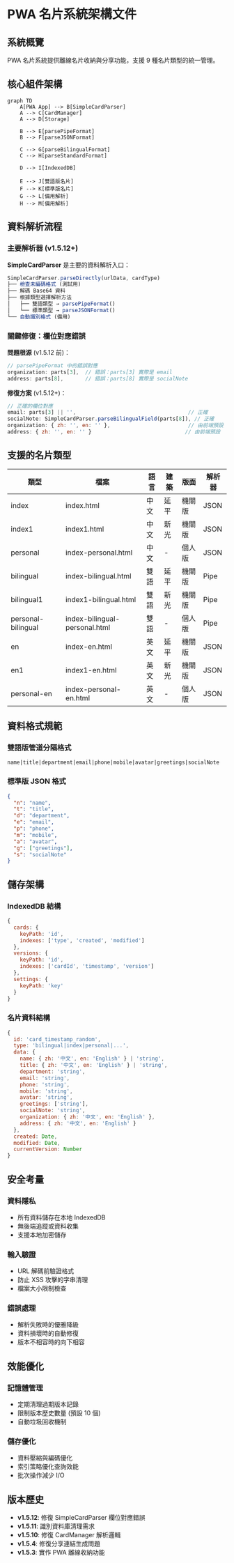 # PWA 名片系統架構文件

## 系統概覽

PWA 名片系統提供離線名片收納與分享功能，支援 9 種名片類型的統一管理。

## 核心組件架構

```mermaid
graph TD
    A[PWA App] --> B[SimpleCardParser]
    A --> C[CardManager]
    A --> D[Storage]
    
    B --> E[parsePipeFormat]
    B --> F[parseJSONFormat]
    
    C --> G[parseBilingualFormat]
    C --> H[parseStandardFormat]
    
    D --> I[IndexedDB]
    
    E --> J[雙語版名片]
    F --> K[標準版名片]
    G --> L[備用解析]
    H --> M[備用解析]
```

## 資料解析流程

### 主要解析器 (v1.5.12+)

**SimpleCardParser** 是主要的資料解析入口：

```javascript
SimpleCardParser.parseDirectly(urlData, cardType)
├── 檢查未編碼格式 (測試用)
├── 解碼 Base64 資料
├── 根據類型選擇解析方法
│   ├── 雙語類型 → parsePipeFormat()
│   └── 標準類型 → parseJSONFormat()
└── 自動識別格式 (備用)
```

### 關鍵修復：欄位對應錯誤

**問題根源** (v1.5.12 前)：
```javascript
// parsePipeFormat 中的錯誤對應
organization: parts[3],  // 錯誤：parts[3] 實際是 email
address: parts[8],       // 錯誤：parts[8] 實際是 socialNote
```

**修復方案** (v1.5.12+)：
```javascript
// 正確的欄位對應
email: parts[3] || '',                                    // 正確
socialNote: SimpleCardParser.parseBilingualField(parts[8]), // 正確
organization: { zh: '', en: '' },                         // 由前端預設
address: { zh: '', en: '' }                              // 由前端預設
```

## 支援的名片類型

| 類型 | 檔案 | 語言 | 建築 | 版面 | 解析器 |
|------|------|------|------|------|--------|
| index | index.html | 中文 | 延平 | 機關版 | JSON |
| index1 | index1.html | 中文 | 新光 | 機關版 | JSON |
| personal | index-personal.html | 中文 | - | 個人版 | JSON |
| bilingual | index-bilingual.html | 雙語 | 延平 | 機關版 | Pipe |
| bilingual1 | index1-bilingual.html | 雙語 | 新光 | 機關版 | Pipe |
| personal-bilingual | index-bilingual-personal.html | 雙語 | - | 個人版 | Pipe |
| en | index-en.html | 英文 | 延平 | 機關版 | JSON |
| en1 | index1-en.html | 英文 | 新光 | 機關版 | JSON |
| personal-en | index-personal-en.html | 英文 | - | 個人版 | JSON |

## 資料格式規範

### 雙語版管道分隔格式
```
name|title|department|email|phone|mobile|avatar|greetings|socialNote
```

### 標準版 JSON 格式
```json
{
  "n": "name",
  "t": "title", 
  "d": "department",
  "e": "email",
  "p": "phone",
  "m": "mobile",
  "a": "avatar",
  "g": ["greetings"],
  "s": "socialNote"
}
```

## 儲存架構

### IndexedDB 結構
```javascript
{
  cards: {
    keyPath: 'id',
    indexes: ['type', 'created', 'modified']
  },
  versions: {
    keyPath: 'id', 
    indexes: ['cardId', 'timestamp', 'version']
  },
  settings: {
    keyPath: 'key'
  }
}
```

### 名片資料結構
```javascript
{
  id: 'card_timestamp_random',
  type: 'bilingual|index|personal|...',
  data: {
    name: { zh: '中文', en: 'English' } | 'string',
    title: { zh: '中文', en: 'English' } | 'string',
    department: 'string',
    email: 'string',
    phone: 'string',
    mobile: 'string',
    avatar: 'string',
    greetings: ['string'],
    socialNote: 'string',
    organization: { zh: '中文', en: 'English' },
    address: { zh: '中文', en: 'English' }
  },
  created: Date,
  modified: Date,
  currentVersion: Number
}
```

## 安全考量

### 資料隱私
- 所有資料儲存在本地 IndexedDB
- 無後端追蹤或資料收集
- 支援本地加密儲存

### 輸入驗證
- URL 解碼前驗證格式
- 防止 XSS 攻擊的字串清理
- 檔案大小限制檢查

### 錯誤處理
- 解析失敗時的優雅降級
- 資料損壞時的自動修復
- 版本不相容時的向下相容

## 效能優化

### 記憶體管理
- 定期清理過期版本記錄
- 限制版本歷史數量 (預設 10 個)
- 自動垃圾回收機制

### 儲存優化
- 資料壓縮與編碼優化
- 索引策略優化查詢效能
- 批次操作減少 I/O

## 版本歷史

- **v1.5.12**: 修復 SimpleCardParser 欄位對應錯誤
- **v1.5.11**: 識別資料庫清理需求
- **v1.5.10**: 修復 CardManager 解析邏輯
- **v1.5.4**: 修復分享連結生成問題
- **v1.5.3**: 實作 PWA 離線收納功能